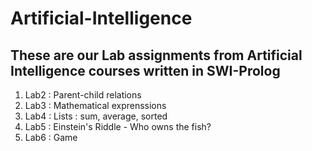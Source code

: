 # Artificial-Intelligence
## These are our Lab assignments from Artificial Intelligence courses written in SWI-Prolog 
1. Lab2 : Parent-child relations
2. Lab3 : Mathematical exprenssions
3. Lab4 : Lists : sum, average, sorted
4. Lab5 : Einstein's Riddle - Who owns the fish?
5. Lab6 : Game

